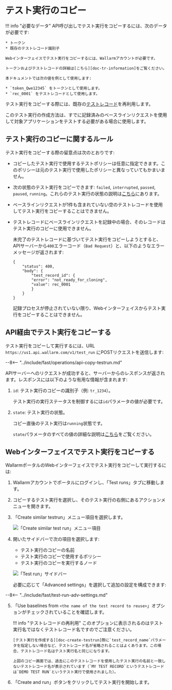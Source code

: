 [doc-tr-information]:   internals.md
[doc-testrecord]:       internals.md#test-record
[doc-state-description]:  check-testrun-status.md

[doc-create-testrun]:       create-testrun.md

[img-similar-tr-item]:              ../../images/fast/operations/common/copy-testrun/create-similar-testrun-item.png
[img-similar-tr-sidebar]:           ../../images/fast/operations/common/copy-testrun/create-similar-testrun-sidebar.png

#   テスト実行のコピー

!!! info "必要なデータ"
    API呼び出しでテスト実行をコピーするには、次のデータが必要です:
    
    * トークン
    * 既存のテストレコード識別子

    Webインターフェイスでテスト実行をコピーするには、Wallarmアカウントが必要です。

    トークンおよびテストレコードの詳細は[こちら][doc-tr-information]をご覧ください。
    
    本ドキュメントでは次の値を例として使用します:

    * `token_Qwe12345` をトークンとして使用します。
    * `rec_0001` をテストレコードとして使用します。

テスト実行をコピーする際には、既存の[テストレコード][doc-testrecord]を再利用します。

このテスト実行の作成方法は、すでに記録済みのベースラインリクエストを使用して対象アプリケーションをテストする必要がある場合に使用します。


##  テスト実行のコピーに関するルール

テスト実行をコピーする際の留意点は次のとおりです:
* コピーしたテスト実行で使用するテストポリシーは任意に指定できます。このポリシーは元のテスト実行で使用したポリシーと異なっていてもかまいません。
* 次の状態のテスト実行をコピーできます: `failed`, `interrupted`, `passed`, `paused`, `running`。これらのテスト実行の状態の説明は[こちら][doc-state-description]にあります。 
* ベースラインリクエストが1件も含まれていない空のテストレコードを使用してテスト実行をコピーすることはできません。
* テストレコードにベースラインリクエストを記録中の場合、そのレコードはテスト実行のコピーに使用できません。
 
    未完了のテストレコードに基づいてテスト実行をコピーしようとすると、APIサーバーから`400`エラーコード（`Bad Request`）と、以下のようなエラーメッセージが返されます:

    ```
    {
        "status": 400,
        "body": {
            "test_record_id": {
            "error": "not_ready_for_cloning",
            "value": rec_0001
            }
        }
    }
    ```
    
    記録プロセスが停止されていない限り、Webインターフェイスからテスト実行をコピーすることはできません。

##  API経由でテスト実行をコピーする

テスト実行をコピーして実行するには、URL `https://us1.api.wallarm.com/v1/test_run` にPOSTリクエストを送信します:

--8<-- "../include/fast/operations/api-copy-testrun.md"

APIサーバーへのリクエストが成功すると、サーバーからのレスポンスが返されます。レスポンスには以下のような有用な情報が含まれます:

1.  `id`: テスト実行のコピーの識別子（例: `tr_1234`）。
    
    テスト実行の実行ステータスを制御するには`id`パラメータの値が必要です。
    
2.  `state`: テスト実行の状態。
    
    コピー直後のテスト実行は`running`状態です。
    
    `state`パラメータのすべての値の詳細な説明は[こちら][doc-state-description]をご覧ください。

    
##  Webインターフェイスでテスト実行をコピーする    

WallarmポータルのWebインターフェイスでテスト実行をコピーして実行するには:
1.  Wallarmアカウントでポータルにログインし、「Test runs」タブに移動します。
2.  コピーするテスト実行を選択し、そのテスト実行の右側にあるアクションメニューを開きます。
3.  「Create similar testrun」メニュー項目を選択します。 

    ![「Create similar test run」メニュー項目][img-similar-tr-item]

4.  開いたサイドバーで次の項目を選択します:
    * テスト実行のコピーの名前
    * テスト実行のコピーで使用するポリシー
    * テスト実行のコピーを実行するノード
    
    ![「Test run」サイドバー][img-similar-tr-sidebar]
    
    必要に応じて「Advanced settings」を選択して追加の設定を構成できます:
    
--8<-- "../include/fast/test-run-adv-settings.md"
    
5.  「Use baselines from `<the name of the test record to reuse>`」オプションがチェックされていることを確認します。

    !!! info "テストレコードの再利用"
        このオプションに表示されるのはテスト実行名ではなくテストレコード名ですのでご注意ください。
        
        [テスト実行を作成する][doc-create-testrun]際に`test_record_name`パラメータを指定しない場合など、テストレコード名が省略されることはよくあります。この場合、テストレコード名はテスト実行名と同じになります。
        
        上図のコピー画面では、過去にこのテストレコードを使用したテスト実行の名前と一致しないテストレコード名が表示されています（`MY TEST RECORD`というテストレコードは`DEMO TEST RUN`というテスト実行で使用されました）。 

6.  「Create and run」ボタンをクリックしてテスト実行を開始します。    